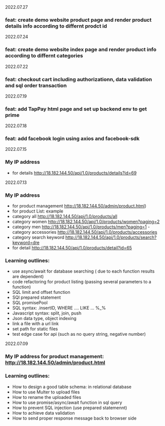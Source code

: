 2022.07.27
### feat: create demo website product page and render product details info according to differnt prodct id
2022.07.24
### feat: create demo website index page and render product info according to differnt categories

2022.07.22
### feat: checkout cart including authorizationn, data validation and sql order transaction

2022.07.19
### feat: add TapPay html page and set up backend env to get prime  

2022.07.18
### feat: add facebook login using axios and facebook-sdk

2022.07.15
### My IP address 
- for details http://18.182.144.50/api/1.0/products/details?id=69

2022.07.13
### My IP address 
- for product management http://18.182.144.50/admin/product.html)
- for product List: example
- category all http://18.182.144.50/api/1.0/products/all
- category women http://18.182.144.50/api/1.0/products/women?paging=2
- category men http://18.182.144.50/api/1.0/products/men?paging=1
-category accessories http://18.182.144.50/api/1.0/products/accessories
- category search keyword http://18.182.144.50/api/1.0/products/search?keyword=dre
- for detail http://18.182.144.50/api/1.0/products/detail?id=65

### Learning outlines: 
- use async/await for database searching ( due to each function results are dependent)
- code refactoring for product listing (passing several parameters to a function)
- SQL limit and offset function
- SQl prepared statement
- SQL promisePool
- SQL syntax: .insertID, WHERE .... LIKE ... %_% 
- Javascript syntax: split, join, push 
- Json data type, object indexing
- link a file with a url link
- set path for static files 
- test edge case for api (such as no query string, negative number)

2022.07.09
### My IP address for product management: http://18.182.144.50/admin/product.html
### Learning outlines: 
- How to design a good table schema: in relational database
- How to use Multer to upload files
- How to rename the uploaded files
- How to use promise/async/await function in sql query
- How to prevent SQL injection (use prepared statemennt)
- How to achieve data validation
- How to send proper response message back to browser side